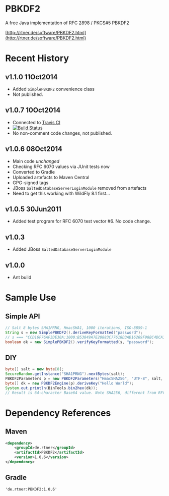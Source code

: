 PBKDF2
======

A free Java implementation of RFC 2898 / PKCS#5 PBKDF2

[http://rtner.de/software/PBKDF2.html](http://rtner.de/software/PBKDF2.html)

Recent History
==============

## v1.1.0 11Oct2014
* Added `SimplePBKDF2` convenience class
* Not published.

## v1.0.7 10Oct2014
* Connected to [Travis CI](https://travis-ci.org) 
* [![Build Status](https://travis-ci.org/m9aertner/PBKDF2.svg?branch=master)](https://travis-ci.org/m9aertner/PBKDF2)
* No non-comment code changes, not published.

## v1.0.6 08Oct2014
* Main code *unchanged*
* Checking RFC 6070 values via JUnit tests now
* Converted to Gradle
* Uploaded artefacts to Maven Central
* GPG-signed tags
* JBoss `SaltedDatabaseServerLoginModule` removed from artefacts
 * Need to get this working with WildFly 8.1 first...

## v1.0.5 30Jun2011
* Added test program for RFC 6070 test vector #6. No code change. 

## v1.0.3
* Added JBoss `SaltedDatabaseServerLoginModule`

## v1.0.0
* Ant build

Sample Use
==========

## Simple API

```java
// Salt 8 bytes SHA1PRNG, HmacSHA1, 1000 iterations, ISO-8859-1
String s = new SimplePBKDF2().deriveKeyFormatted("password");
// s === "CCD16F76AF3DE30A:1000:B53849A7E20883C77618D3AD16269F98BC4DCA19"
boolean ok = new SimplePBKDF2().verifyKeyFormatted(s, "password");
```

## DIY

```java
byte[] salt = new byte[8];
SecureRandom.getInstance("SHA1PRNG").nextBytes(salt);
PBKDF2Parameters p = new PBKDF2Parameters("HmacSHA256", "UTF-8", salt, 2000);
byte[] dk = new PBKDF2Engine(p).deriveKey("Hello World");
System.out.println(BinTools.bin2hex(dk));
// Result is 64-character Base64 value. Note SHA256, different from RFC 6070.
```

Dependency References
=====================

## Maven

```xml
<dependency>
    <groupId>de.rtner</groupId>
    <artifactId>PBKDF2</artifactId>
    <version>1.0.6</version>
</dependency>
```

## Gradle

`'de.rtner:PBKDF2:1.0.6'`
